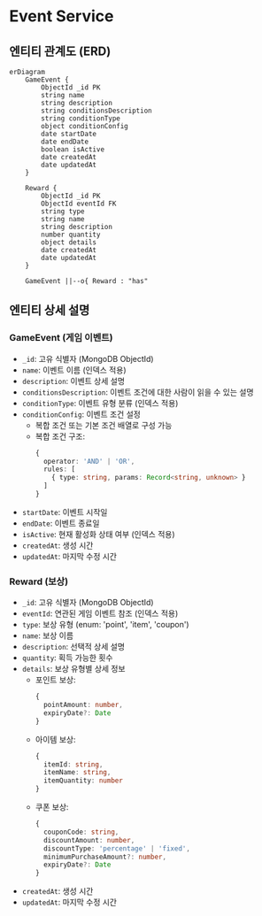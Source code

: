 # Event Service

## 엔티티 관계도 (ERD)

```mermaid
erDiagram
    GameEvent {
        ObjectId _id PK
        string name
        string description
        string conditionsDescription
        string conditionType
        object conditionConfig
        date startDate
        date endDate
        boolean isActive
        date createdAt
        date updatedAt
    }

    Reward {
        ObjectId _id PK
        ObjectId eventId FK
        string type
        string name
        string description
        number quantity
        object details
        date createdAt
        date updatedAt
    }

    GameEvent ||--o{ Reward : "has"
```

## 엔티티 상세 설명

### GameEvent (게임 이벤트)

- `_id`: 고유 식별자 (MongoDB ObjectId)
- `name`: 이벤트 이름 (인덱스 적용)
- `description`: 이벤트 상세 설명
- `conditionsDescription`: 이벤트 조건에 대한 사람이 읽을 수 있는 설명
- `conditionType`: 이벤트 유형 분류 (인덱스 적용)
- `conditionConfig`: 이벤트 조건 설정
  - 복합 조건 또는 기본 조건 배열로 구성 가능
  - 복합 조건 구조:
    ```typescript
    {
      operator: 'AND' | 'OR',
      rules: [
        { type: string, params: Record<string, unknown> }
      ]
    }
    ```
- `startDate`: 이벤트 시작일
- `endDate`: 이벤트 종료일
- `isActive`: 현재 활성화 상태 여부 (인덱스 적용)
- `createdAt`: 생성 시간
- `updatedAt`: 마지막 수정 시간

### Reward (보상)

- `_id`: 고유 식별자 (MongoDB ObjectId)
- `eventId`: 연관된 게임 이벤트 참조 (인덱스 적용)
- `type`: 보상 유형 (enum: 'point', 'item', 'coupon')
- `name`: 보상 이름
- `description`: 선택적 상세 설명
- `quantity`: 획득 가능한 횟수
- `details`: 보상 유형별 상세 정보
  - 포인트 보상:
    ```typescript
    {
      pointAmount: number,
      expiryDate?: Date
    }
    ```
  - 아이템 보상:
    ```typescript
    {
      itemId: string,
      itemName: string,
      itemQuantity: number
    }
    ```
  - 쿠폰 보상:
    ```typescript
    {
      couponCode: string,
      discountAmount: number,
      discountType: 'percentage' | 'fixed',
      minimumPurchaseAmount?: number,
      expiryDate?: Date
    }
    ```
- `createdAt`: 생성 시간
- `updatedAt`: 마지막 수정 시간
